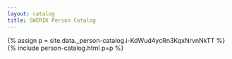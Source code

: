 ```yaml
---
layout: catalog
title: SWERIK Person Catalog
---
```

{% assign p = site.data._person-catalog.i-KdWud4ycRn3KqxNrvnNkTT %}
{% include person-catalog.html p=p %}

